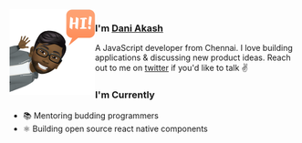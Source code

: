 <img align="left" width="150" height="150" alt="Dani Akash" src="./assets/avatar.png"/>

### I'm [Dani Akash](https://daniakash.com)

A JavaScript developer from Chennai. I love building applications & discussing new product ideas. Reach out to me on [twitter](https://twitter.com/dani_akash_) if you'd like to talk ✌️

### I'm Currently

- 📚 Mentoring budding programmers
- ⚛️ Building open source react native components

<!--
**DaniAkash/DaniAkash** is a ✨ _special_ ✨ repository because its `README.md` (this file) appears on your GitHub profile.

Here are some ideas to get you started:

- 🔭 I’m currently working on ...
- 🌱 I’m currently learning ...
- 👯 I’m looking to collaborate on ...
- 🤔 I’m looking for help with ...
- 💬 Ask me about ...
- 📫 How to reach me: ...
- 😄 Pronouns: ...
- ⚡ Fun fact: ...
  -->
